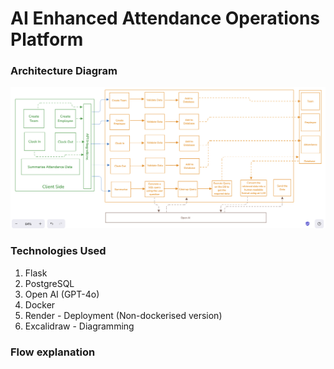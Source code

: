 # AI Enhanced Attendance Operations Platform

### Architecture Diagram

![Architecture](./architecture.png)

### Technologies Used
1. Flask
2. PostgreSQL
3. Open AI (GPT-4o)
4. Docker
5. Render - Deployment (Non-dockerised version)
6. Excalidraw - Diagramming


### Flow explanation

